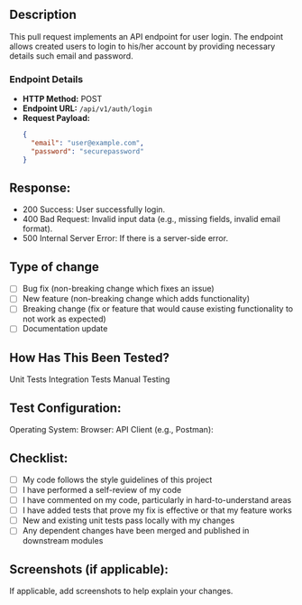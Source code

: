 ## Description

This pull request implements an API endpoint for user login. The endpoint allows created users to login to his/her account by providing necessary details such  email and password.

### Endpoint Details

- **HTTP Method:** POST
- **Endpoint URL:** `/api/v1/auth/login`
- **Request Payload:**
  ```json
  {
    "email": "user@example.com",
    "password": "securepassword"
  }


## Response:

- 200 Success: User successfully login.
- 400 Bad Request: Invalid input data (e.g., missing fields, invalid email format).
- 500 Internal Server Error: If there is a server-side error.

## Type of change

- [ ] Bug fix (non-breaking change which fixes an issue)
- [ ] New feature (non-breaking change which adds functionality)
- [ ] Breaking change (fix or feature that would cause existing functionality to not work as expected)
- [ ] Documentation update

## How Has This Been Tested?

 Unit Tests
 Integration Tests
 Manual Testing

## Test Configuration:
Operating System:
Browser:
API Client (e.g., Postman):

## Checklist:

- [ ] My code follows the style guidelines of this project
- [ ] I have performed a self-review of my code
- [ ] I have commented on my code, particularly in hard-to-understand areas
- [ ] I have added tests that prove my fix is effective or that my feature works
- [ ] New and existing unit tests pass locally with my changes
- [ ] Any dependent changes have been merged and published in downstream modules

##  Screenshots (if applicable):
If applicable, add screenshots to help explain your changes.